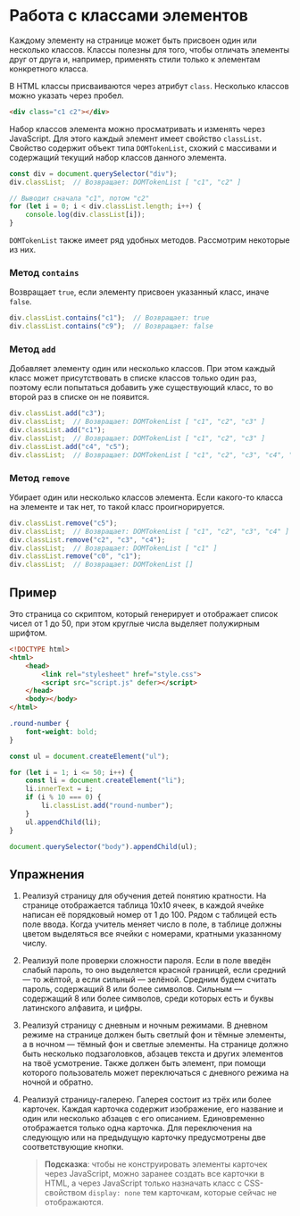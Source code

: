 # Работа с классами элементов

Каждому элементу на странице может быть присвоен один или несколько классов. Классы полезны для того, чтобы отличать элементы друг от друга и, например, применять стили только к элементам конкретного класса.

В HTML классы присваиваются через атрибут `class`. Несколько классов можно указать через пробел.

```html
<div class="c1 c2"></div>
```

Набор классов элемента можно просматривать и изменять через JavaScript. Для этого каждый элемент имеет свойство `classList`. Свойство содержит объект типа `DOMTokenList`, схожий с массивами и содержащий текущий набор классов данного элемента.

```js
const div = document.querySelector("div");
div.classList;  // Возвращает: DOMTokenList [ "c1", "c2" ]

// Выводит сначала "c1", потом "c2"
for (let i = 0; i < div.classList.length; i++) {
    console.log(div.classList[i]);
}
```

`DOMTokenList` также имеет ряд удобных методов. Рассмотрим некоторые из них.

### Метод `contains`

Возвращает `true`, если элементу присвоен указанный класс, иначе `false`.

```js
div.classList.contains("c1");  // Возвращает: true
div.classList.contains("c9");  // Возвращает: false
```

### Метод `add`

Добавляет элементу один или несколько классов. При этом каждый класс может присутствовать в списке классов только один раз, поэтому если попытаться добавить уже существующий класс, то во второй раз в списке он не появится.

```js
div.classList.add("c3");
div.classList;  // Возвращает: DOMTokenList [ "c1", "c2", "c3" ]
div.classList.add("c1");
div.classList;  // Возвращает: DOMTokenList [ "c1", "c2", "c3" ]
div.classList.add("c4", "c5");
div.classList;  // Возвращает: DOMTokenList [ "c1", "c2", "c3", "c4", "c5" ]
```

### Метод `remove`

Убирает один или несколько классов элемента. Если какого-то класса на элементе и так нет, то такой класс проигнорируется.

```js
div.classList.remove("c5");
div.classList;  // Возвращает: DOMTokenList [ "c1", "c2", "c3", "c4" ]
div.classList.remove("c2", "c3", "c4");
div.classList;  // Возвращает: DOMTokenList [ "c1" ]
div.classList.remove("c0", "c1");
div.classList;  // Возвращает: DOMTokenList []
```

## Пример

Это страница со скриптом, который генерирует и отображает список чисел от 1 до 50, при этом круглые числа выделяет полужирным шрифтом.

```html
<!DOCTYPE html>
<html>
    <head>
        <link rel="stylesheet" href="style.css">
        <script src="script.js" defer></script>
    </head>
    <body></body>
</html>
```
```css
.round-number {
    font-weight: bold;
}
```
```js
const ul = document.createElement("ul");

for (let i = 1; i <= 50; i++) {
    const li = document.createElement("li");
    li.innerText = i;
    if (i % 10 === 0) {
        li.classList.add("round-number");
    }
    ul.appendChild(li);
}

document.querySelector("body").appendChild(ul);
```

## Упражнения

1. Реализуй страницу для обучения детей понятию кратности. На странице отображается таблица 10x10 ячеек, в каждой ячейке написан её порядковый номер от 1 до 100. Рядом с таблицей есть поле ввода. Когда учитель меняет число в поле, в таблице должны цветом выделяться все ячейки с номерами, кратными указанному числу.

1. Реализуй поле проверки сложности пароля. Если в поле введён слабый пароль, то оно выделяется красной границей, если средний — то жёлтой, а если сильный — зелёной. Средним будем считать пароль, содержащий 8 или более символов. Сильным — содержащий 8 или более символов, среди которых есть и буквы латинского алфавита, и цифры.

1. Реализуй страницу с дневным и ночным режимами. В дневном режиме на странице должен быть светлый фон и тёмные элементы, а в ночном — тёмный фон и светлые элементы. На странице должно быть несколько подзаголовков, абзацев текста и других элементов на твоё усмотрение. Также должен быть элемент, при помощи которого пользователь может переключаться с дневного режима на ночной и обратно.

1. Реализуй страницу-галерею. Галерея состоит из трёх или более карточек. Каждая карточка содержит изображение, его название и один или несколько абзацев с его описанием. Единовременно отображается только одна карточка. Для переключения на следующую или на предыдущую карточку предусмотрены две соответствующие кнопки.

    > **Подсказка**: чтобы не конструировать элементы карточек через JavaScript, можно заранее создать все карточки в HTML, а через JavaScript только назначать класс с CSS-свойством `display: none` тем карточкам, которые сейчас не отображаются.
